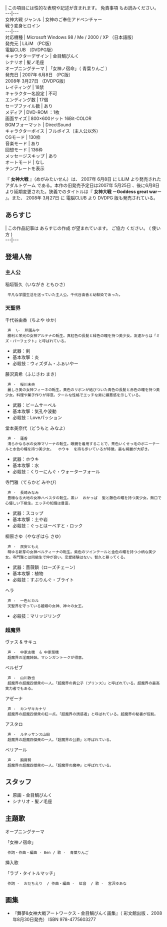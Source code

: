 |  この項目には性的な表現や記述が含まれます。  免責事項  もお読みください。  
---|---  
女神大戦  ジャンル  |  女神のご奉仕アドベンチャー    
戦う変身ヒロイン  
---|---  
対応機種  |  Microsoft Windows  98  /  Me  /  2000  /  XP  （日本語版）   
発売元  |  LiLiM  （PC版）   
電脳CLUB  （DVDPG版）  
キャラクターデザイン  |  金目鯛ぴんく   
シナリオ  |  髪ノ毛座   
オープニングテーマ  |  「女神ノ宿命」（  青葉りんご  ）   
発売日  |  2007年  6月8日  （PC版）   
2008年  3月27日  （DVDPG版）  
レイティング  |  18禁   
キャラクター名設定  |  不可   
エンディング数  |  17個   
セーブファイル数  |  あり   
メディア  |  DVD-ROM  ：1枚   
画面サイズ  |  800×600ドット 16Bit-COLOR   
BGMフォーマット  |  DirectSound   
キャラクターボイス  |  フルボイス（主人公以外）   
CGモード  |  130枠   
音楽モード  |  あり   
回想モード  |  136枠   
メッセージスキップ  |  あり   
オートモード  |  なし   
テンプレートを表示  
  
『 **女神大戦** 』（めがみたいせん）は、  2007年  6月8日  に  LiLiM  より発売された  アダルトゲーム
である。本作の旧発売予定日は2007年  5月25日  、後に6月8日より延期変更された。狭義でのタイトルは『 **女神大戦 －Goddess great
war－** 』。また、  2008年  3月27日  に  電脳CLUB  より  DVDPG  版も発売されている。

##  あらすじ  

|  この作品記事は  あらすじの作成  が望まれています。  ご協力  ください。  (  使い方  )  
---|---  
  
##  登場人物  

###  主人公  

稲垣智久（いながき ともひさ）

     平凡な学園生活を送っていた主人公。千代谷由香と幼馴染であった。 

###  天聖界  

千代谷由香（ちよや ゆか）

     声  \-  芹園みや 
     勝利と栄光の女神アルテナの転生。真紅色の長髪と緑色の瞳を持つ美少女。友達からは「ミズ・パーフェクト」と呼ばれている。 

  * 武器：剣 
  * 基本攻撃：炎 
  * 必殺技：ウィズダム・ふぁいやー 

藤沢真希（ふじさわ まき）

     声 -  桜川未央 
     麗しき美の女神フィーネの転生。黄色のリボンが結びついた青色の長髪と赤色の瞳を持つ美少女。料理や菓子作りが得意。クールな性格でエッチな男に嫌悪感を示している。 

  * 武器：ビームサーベル 
  * 基本攻撃：気孔や波動 
  * 必殺技：Loveパッション 

堂本美奈代（どうもと みなよ）

     声 -  蓮香 
     清らかなる水の女神マリーナの転生。眼鏡を着用することで、茶色いくせっ毛のポニーテールと水色の瞳を持つ美少女。  ホウキ  を持ち歩いているが特徴。最も綺麗が大好き。 

  * 武器：ホウキ 
  * 基本攻撃：水 
  * 必殺技：くりーにんぐ・ウォーターフォール 

寺門雅（てらかど みやび）

     声 -  長崎みなみ 
     豊穣なる大地の女神ハベスタの転生。黒い  おかっぱ  髪と藤色の瞳を持つ美少女。無口で心優しい下級生。エッチの知識は豊富。 

  * 武器：スコップ 
  * 基本攻撃：土や岩 
  * 必殺技：ぐっとはーべすと・ロック 

柳原さゆ（やなぎはら さゆ）

     声 -  民安ともえ 
     萌ゆる新芽の女神ペルティーナの転生。紫色のツインテールと金色の瞳を持つ小柄な美少女。寺門雅とは同級生で仲が良い。恋愛経験はない。智久と慕ってくる。 

  * 武器：薔薇鎖（ローズチェーン） 
  * 基本攻撃：植物 
  * 必殺技：すぶりんぐ・ブライト 

ヘラ

     声 -  一色ヒカル 
     天聖界を守っている婚姻の女神、神々の女王。 

  * 必殺技：マリッジリング 

###  超魔界  

ヴァス & サキュ

     声 -  中家志穂  & 中家菜穂 
     超魔界の淫魔姉妹。マシンガントークが得意。 
ベルゼブ

     声 -  山川敦也 
     超魔界の超魔四傑衆の一人。「超魔界の貴公子（プリンス）」と呼ばれている。超魔界の最高実力者でもある。 
アゼーナ

     声 -  カンザキカナリ 
     超魔界の超魔四傑衆の紅一点。「超魔界の誘惑者」と呼ばれている。超魔界の秘書が役割。 
アスタロ

     声 -  ルネッサンス山田 
     超魔界の超魔四傑衆の一人。「超魔界の公爵」と呼ばれている。 
ベリアール

     声 -  胸肩腎 
     超魔界の超魔四傑衆の一人。「超魔界の魔神」と呼ばれている。 

##  スタッフ  

  * 原画 -  金目鯛ぴんく 
  * シナリオ -  髪ノ毛座 

##  主題歌  

オープニングテーマ

    

「女神ノ宿命」

     作詞・作曲・編曲 - Ben / 歌 -  青葉りんご 

挿入歌

    

「ラブ・タイトルマッチ」

     作詞 -  おだちえり  / 作曲・編曲 -  虹音  / 歌 -  宮沢ゆあな 

##  画集  

  * 『舞夢&女神大戦アートワークス - 金目鯛ぴんく画集』（  彩文館出版  、2008年8月30日発売）  ISBN 978-4775603277 

